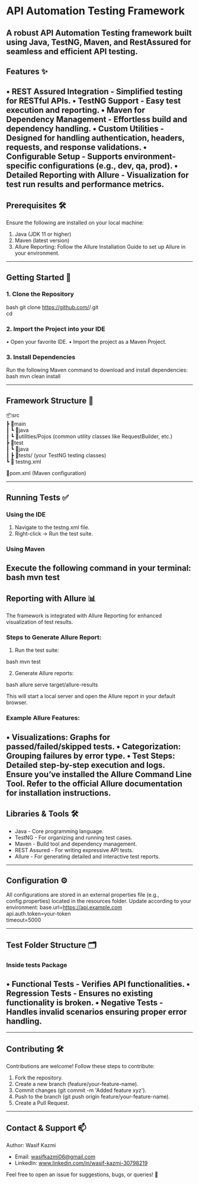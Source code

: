 # API Automation Testing Framework 
A robust API Automation Testing framework built using Java, TestNG, Maven, and RestAssured for seamless and efficient API testing. 
---
## Features :sparkles: 
• REST Assured Integration - Simplified testing for RESTful APIs. 
• TestNG Support - Easy test execution and reporting. 
• Maven for Dependency Management - Effortless build and dependency handling. 
• Custom Utilities - Designed for handling authentication, headers, requests, and response validations. 
• Configurable Setup - Supports environment-specific configurations (e.g., dev, qa, prod). 
• Detailed Reporting with Allure - Visualization for test run results and performance metrics. 
---
## Prerequisites :hammer_and_wrench: 
Ensure the following are installed on your local machine: 
1. Java (JDK 11 or higher) 
2. Maven (latest version) 
3. Allure Reporting: Follow the Allure Installation Guide to set up Allure in your environment. 
---
## Getting Started :rocket: 
### 1. Clone the Repository 
bash
git clone https://github.com/<your-username>/<repository-name>.git  
cd <repository-name>  
### 2. Import the Project into your IDE 
• Open your favorite IDE. 
• Import the project as a Maven Project. 
### 3. Install Dependencies 
Run the following Maven command to download and install dependencies: 
bash
mvn clean install  
  
---
## Framework Structure :open_file_folder: 
📦src  
 ┣ 📂main  
 ┃ ┗ 📂java  
 ┃    ┗ 📜utilities/Pojos (common utility classes like RequestBuilder, etc.)  
 ┣ 📂test  
 ┃ ┗ 📂java  
 ┃    ┣ 📜tests/ (your TestNG testing classes)  
 ┗ 📝 testng.xml  
 
📜pom.xml (Maven configuration)  
  
---
## Running Tests :white_check_mark: 
### Using the IDE 
1. Navigate to the testng.xml file. 
2. Right-click -> Run the test suite. 
### Using Maven 
Execute the following command in your terminal: 
bash
mvn test  
---
## Reporting with Allure :bar_chart: 
The framework is integrated with Allure Reporting for enhanced visualization of test results. 
### Steps to Generate Allure Report: 
1. Run the test suite: 
    
bash
    mvn test  
    
  
2. Generate Allure reports: 
    
bash
    allure serve target/allure-results  
    
  
This will start a local server and open the Allure report in your default browser. 
### Example Allure Features: 
• Visualizations: Graphs for passed/failed/skipped tests. 
• Categorization: Grouping failures by error type. 
• Test Steps: Detailed step-by-step execution and logs. 
Ensure you’ve installed the Allure Command Line Tool. Refer to the official Allure documentation for installation instructions. 
---
## Libraries & Tools :hammer_and_wrench: 
- Java - Core programming language. 
- TestNG - For organizing and running test cases. 
- Maven - Build tool and dependency management. 
- REST Assured - For writing expressive API tests. 
- Allure - For generating detailed and interactive test reports. 
---
## Configuration :gear: 
All configurations are stored in an external properties file (e.g., config.properties) located in the resources folder. Update according to your environment: 
base.url=https://api.example.com  
api.auth.token=your-token  
timeout=5000  
  
---
## Test Folder Structure :card_index_dividers: 
### Inside tests Package 
• Functional Tests - Verifies API functionalities. 
• Regression Tests - Ensures no existing functionality is broken. 
• Negative Tests - Handles invalid scenarios ensuring proper error handling. 
---
---
## Contributing :hammer_and_wrench: 
Contributions are welcome! Follow these steps to contribute: 
1. Fork the repository. 
2. Create a new branch (feature/your-feature-name). 
3. Commit changes (git commit -m 'Added feature xyz'). 
4. Push to the branch (git push origin feature/your-feature-name). 
5. Create a Pull Request. 
---
## Contact & Support :mailbox: 
Author: Wasif Kazmi 
- Email: wasifkazmi06@gmail.com 
- LinkedIn: www.linkedin.com/in/wasif-kazmi-30798219
 
Feel free to open an issue for suggestions, bugs, or queries! :rocket: 
